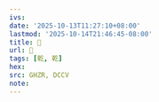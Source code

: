 ```yaml
---
ivs:
date: '2025-10-13T11:27:10+08:00'
lastmod: '2025-10-14T21:46:45-08:00'
title: 󰖀
url: 󰖀
tags: [乾, 乾]
hex: 
src: GHZR, DCCV
note:
---
```

